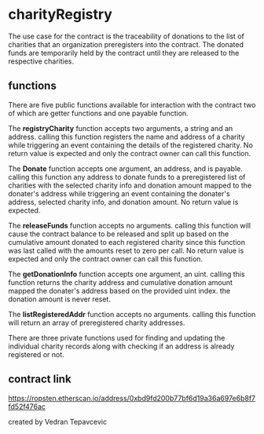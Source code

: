 # charityRegistry
The use case for the contract is the traceability of donations to the list of charities that an organization preregisters into the contract. The donated funds are temporarily held by the contract until they are released to the respective charities.

## functions

There are five public functions available for interaction with the contract two of which are getter functions and one payable function.

The **registryCharity** function accepts two arguments, a string and an address. calling this function registers the name and address of a charity while triggering an event containing the details of the registered charity. No return value is expected and only the contract owner can call this function.

The **Donate** function accepts one argument, an address, and is payable. calling this function any address to donate funds to a preregistered list of charities with the selected charity info and donation amount mapped to the donater's address while triggering an event containing the donater's address, selected charity info, and donation amount. No return value is expected.

The **releaseFunds** function accepts no arguments. calling this function will cause the contract balance to be released and split up based on the cumulative amount donated to each registered charity since this function was last called with the amounts reset to zero per call. No return value is expected and only the contract owner can call this function.

The **getDonationInfo** function accepts one argument, an uint. calling this function returns the charity address and cumulative donation amount mapped the donater's address based on the provided uint index. the donation amount is never reset.

The **listRegisteredAddr** function accepts no arguments. calling this function will return an array of preregistered charity addresses.

There are three private functions used for finding and updating the individual charity records along with checking if an address is already registered or not.

## contract link

https://ropsten.etherscan.io/address/0xbd9fd200b77bf6d19a36a697e6b8f7fd52f476ac

created by Vedran Tepavcevic
